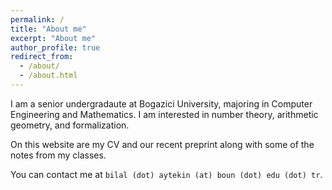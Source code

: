 ```yaml
---
permalink: /
title: "About me"
excerpt: "About me"
author_profile: true
redirect_from: 
  - /about/
  - /about.html
---
```


I am a senior undergradaute at Bogazici University, majoring in Computer Engineering and Mathematics. I am interested in number theory, arithmetic geometry, and formalization.

On this website are my CV and our recent preprint along with some of the notes from my classes.

You can contact me at ``bilal (dot) aytekin (at) boun (dot) edu (dot) tr``.